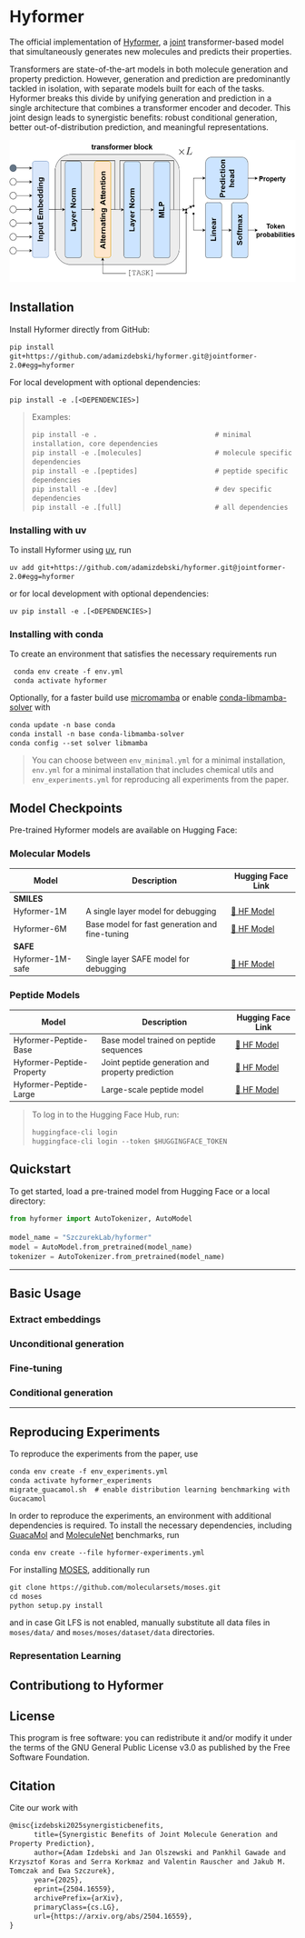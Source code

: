 # Hyformer

The official implementation of [Hyformer](https://arxiv.org/abs/2310.02066), a [joint](https://www.microsoft.com/en-us/research/wp-content/uploads/2016/02/LasserreBishopMinka06.pdf) transformer-based model that simultaneously generates new molecules and predicts their properties.

Transformers are state-of-the-art models in both molecule generation and property prediction. However, generation and prediction are predominantly tackled in isolation, with separate models built for each of the tasks. Hyformer breaks this divide by unifying generation and prediction in a single architecture that combines a transformer encoder and decoder. This joint design leads to synergistic benefits: robust conditional generation, better out-of-distribution prediction, and meaningful representations.

<img src="_assets/hyformer.png" width="520" height="250"/>

## Installation

Install Hyformer directly from GitHub:
```
pip install git+https://github.com/adamizdebski/hyformer.git@jointformer-2.0#egg=hyformer
```

For local development with optional dependencies:
```
pip install -e .[<DEPENDENCIES>]
```

> Examples:
> ```
> pip install -e .                             # minimal installation, core dependencies
> pip install -e .[molecules]                  # molecule specific dependencies 
> pip install -e .[peptides]                   # peptide specific dependencies
> pip install -e .[dev]                        # dev specific dependencies
> pip install -e .[full]                       # all dependencies
> ```


### Installing with uv

To install Hyformer using [uv](https://docs.astral.sh/uv/), run
```
uv add git+https://github.com/adamizdebski/hyformer.git@jointformer-2.0#egg=hyformer
```

or for local development with optional dependencies:
```
uv pip install -e .[<DEPENDENCIES>]
```

### Installing with conda

To create an environment that satisfies the necessary requirements run
```
 conda env create -f env.yml
 conda activate hyformer
```

Optionally, for a faster build use [micromamba](https://mamba.readthedocs.io/en/latest/user_guide/micromamba.html) or
enable [conda-libmamba-solver](https://www.anaconda.com/blog/conda-is-fast-now) with 
``` 
conda update -n base conda
conda install -n base conda-libmamba-solver
conda config --set solver libmamba
```
 
 > You can choose between `env_minimal.yml` for a minimal installation, `env.yml` for a minimal installation that includes chemical utils and `env_experiments.yml` for reproducing all experiments from the paper.


## Model Checkpoints

Pre-trained Hyformer models are available on Hugging Face:

### Molecular Models

| Model | Description | Hugging Face Link |
|-------|-------------|-------------------|
| **SMILES** | | |
| Hyformer-1M | A single layer model for debugging | [🤗 HF Model](https://huggingface.co/adamizdebski/hyformer-base) |
| Hyformer-6M | Base model for fast generation and fine-tuning | [🤗 HF Model](https://huggingface.co/adamizdebski/hyformer-property) |
| **SAFE** | | |
| Hyformer-1M-safe | Single layer SAFE model for debugging | [🤗 HF Model](https://huggingface.co/adamizdebski/hyformer-selfies-1m) |

### Peptide Models

| Model | Description | Hugging Face Link |
|-------|-------------|-------------------|
| Hyformer-Peptide-Base | Base model trained on peptide sequences | [🤗 HF Model](https://huggingface.co/adamizdebski/hyformer-peptide-base) |
| Hyformer-Peptide-Property | Joint peptide generation and property prediction | [🤗 HF Model](https://huggingface.co/adamizdebski/hyformer-peptide-property) |
| Hyformer-Peptide-Large | Large-scale peptide model | [🤗 HF Model](https://huggingface.co/adamizdebski/hyformer-peptide-large) |


> To log in to the Hugging Face Hub, run:
> ```
> huggingface-cli login
> huggingface-cli login --token $HUGGINGFACE_TOKEN
> ```

## Quickstart

To get started, load a pre-trained model from Hugging Face or a local directory:
```python
from hyformer import AutoTokenizer, AutoModel

model_name = "SzczurekLab/hyformer"
model = AutoModel.from_pretrained(model_name)
tokenizer = AutoTokenizer.from_pretrained(model_name)
```

---

## Basic Usage

### Extract embeddings

### Unconditional generation

### Fine-tuning

### Conditional generation


----
## Reproducing Experiments

To reproduce the experiments from the paper, use
```
conda env create -f env_experiments.yml
conda activate hyformer_experiments
migrate_guacamol.sh  # enable distribution learning benchmarking with Gucacamol
```
In order to reproduce the experiments, an environment with additional dependencies is required.
To install the necessary dependencies, including [GuacaMol](https://github.com/BenevolentAI/guacamol)
 and [MoleculeNet](https://moleculenet.org/) benchmarks, run
```
conda env create --file hyformer-experiments.yml
```

For installing [MOSES](https://github.com/molecularsets/moses/tree/master), additionally run
```
git clone https://github.com/molecularsets/moses.git
cd moses
python setup.py install
```
and in case Git LFS is not enabled, manually substitute all data files in `moses/data/` and `moses/moses/dataset/data` directories.


### Representation Learning



## Contributiong to Hyformer


## License 
This program is free software: you can redistribute it and/or modify
it under the terms of the GNU General Public License v3.0
as published by the Free Software Foundation.

## Citation

Cite our work with 
```
@misc{izdebski2025synergisticbenefits,
      title={Synergistic Benefits of Joint Molecule Generation and Property Prediction}, 
      author={Adam Izdebski and Jan Olszewski and Pankhil Gawade and Krzysztof Koras and Serra Korkmaz and Valentin Rauscher and Jakub M. Tomczak and Ewa Szczurek},
      year={2025},
      eprint={2504.16559},
      archivePrefix={arXiv},
      primaryClass={cs.LG},
      url={https://arxiv.org/abs/2504.16559}, 
}
```


